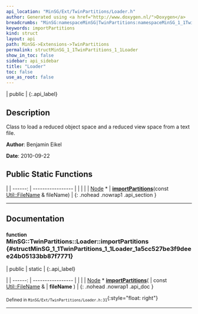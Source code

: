 ```yaml
---
api_location: "MinSG/Ext/TwinPartitions/Loader.h"
author: Generated using <a href="http://www.doxygen.nl/">Doxygen</a>
breadcrumbs: "MinSG:namespaceMinSG|TwinPartitions:namespaceMinSG_1_1TwinPartitions"
keywords: importPartitions
kind: struct
layout: api
path: MinSG->Extensions->TwinPartitions
permalink: structMinSG_1_1TwinPartitions_1_1Loader
show_in_toc: false
sidebar: api_sidebar
title: "Loader"
toc: false
use_as_root: false
---
```


| public |
{:.api_label}

## Description



Class to load a reduced object space and a reduced view space from a text file.



**Author**: Benjamin Eikel



**Date**: 2010-09-22





## Public Static Functions

|
| ------: | ----------------- |
|  | |
| [Node](classMinSG_1_1Node) * | **[importPartitions](#structMinSG_1_1TwinPartitions_1_1Loader_1a5cc527be3f9deee24b05133bb87f7771)**(const [Util::FileName](classUtil_1_1FileName) & fileName) |
{: .nohead .nowrap1 .api_section }


-------------------------------------------------------------------

## Documentation

### <small>function</small><br/> MinSG::TwinPartitions::Loader::importPartitions {#structMinSG_1_1TwinPartitions_1_1Loader_1a5cc527be3f9deee24b05133bb87f7771}

| public | static |
{:.api_label}

|
| ------: | ----------------- |
|  |
| [Node](classMinSG_1_1Node) * **[importPartitions](#structMinSG_1_1TwinPartitions_1_1Loader_1a5cc527be3f9deee24b05133bb87f7771)**( | const [Util::FileName](classUtil_1_1FileName) & | **fileName** ) |
{: .nohead .nowrap1 .api_doc }





<sub>Defined in `MinSG/Ext/TwinPartitions/Loader.h:31`</sub>{:style="float: right"}

-------------------------------------------------------------------

